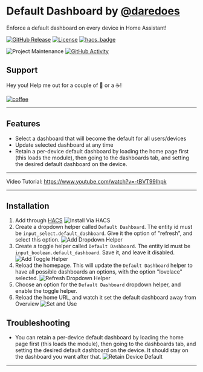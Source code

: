 # Default Dashboard by [@daredoes](https://www.github.com/daredoes)

Enforce a default dashboard on every device in Home Assistant!

[![GitHub Release][releases-shield]][releases]
[![License][license-shield]](LICENSE.md)
[![hacs_badge](https://img.shields.io/badge/HACS-Custom-blue.svg)](https://github.com/hacs/integration)

![Project Maintenance][maintenance-shield]
[![GitHub Activity][commits-shield]][commits]

## Support

Hey you! Help me out for a couple of :beers: or a :coffee:!

[![coffee](https://www.buymeacoffee.com/assets/img/custom_images/black_img.png)](https://www.buymeacoffee.com/daredoes)

---

## Features

* Select a dashboard that will become the default for all users/devices
* Update selected dashboard at any time
* Retain a per-device default dashboard by loading the home page first (this loads the module), then going to the dashboards tab, and setting the desired default dashboard on the device.

---
Video Tutorial: https://www.youtube.com/watch?v=-tBVT99Ihpk

---

## Installation

1. Add through  [HACS](https://github.com/custom-components/hacs)
  ![Install Via HACS](/docs/imgs/HacsInstall.gif)
2. Create a dropdown helper called `Default Dashboard`. The entity id must be `input_select.default_dashboard`. Give it the option of "refresh", and select this option.
  ![Add Dropdown Helper](/docs/imgs/AddDropdownHelper.gif)
3. Create a toggle helper called `Default Dashboard`. The entity id must be `input_boolean.default_dashboard`. Save it, and leave it disabled.
  ![Add Toggle Helper](/docs/imgs/AddToggleHelper.gif)
4. Reload the homepage. This will update the `Default Dashboard` helper to have all possible dashboards an options, with the option "lovelace" selected.
  ![Refresh Dropdown Helper](/docs/imgs/Refresh.gif)
5. Choose an option for the `Default Dashboard` dropdown helper, and enable the toggle helper.
6. Reload the home URL, and watch it set the default dashboard away from Overview
  ![Set and Use](/docs/imgs/SetUse.gif)

## Troubleshooting

* You can retain a per-device default dashboard by loading the home page first (this loads the module), then going to the dashboards tab, and setting the desired default dashboard on the device. It should stay on the dashboard you want after that.
  ![Retain Device Default](/docs/imgs/RetainDeviceDefault.gif)

---

[commits-shield]: https://img.shields.io/github/commit-activity/y/daredoes/default-dashboard.svg
[commits]: https://github.com/daredoes/default-dashboard/commits/master
[devcontainer]: https://code.visualstudio.com/docs/remote/containers
[license-shield]: https://img.shields.io/github/license/daredoes/default-dashboard.svg
[maintenance-shield]: https://img.shields.io/maintenance/yes/2025
[releases-shield]: https://img.shields.io/github/release/daredoes/default-dashboard.svg
[releases]: https://github.com/daredoes/default-dashboard/releases
